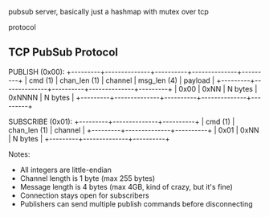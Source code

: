 pubsub server, basically just a hashmap with mutex over tcp

protocol

TCP PubSub Protocol
------------------

PUBLISH (0x00):
+---------+--------------+----------+--------------+---------+
| cmd (1) | chan_len (1) | channel  | msg_len (4) | payload |
+---------+--------------+----------+--------------+---------+
|   0x00  |     0xNN     | N bytes  |    0xNNNN   | N bytes |
+---------+--------------+----------+--------------+---------+

SUBSCRIBE (0x01): 
+---------+--------------+----------+
| cmd (1) | chan_len (1) | channel  |
+---------+--------------+----------+
|   0x01  |     0xNN     | N bytes  |
+---------+--------------+----------+

Notes:
- All integers are little-endian
- Channel length is 1 byte (max 255 bytes)
- Message length is 4 bytes (max 4GB, kind of crazy, but it's fine)
- Connection stays open for subscribers
- Publishers can send multiple publish commands before disconnecting

